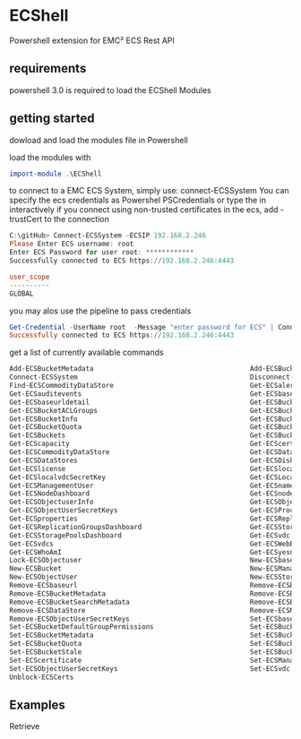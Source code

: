 # ECShell
Powershell extension for EMC² ECS  Rest API

## requirements
powershell 3.0 is required to load the ECShell Modules
## getting started

dowload and load the modules file in Powershell

load the modules with 
```Powershell
import-module .\ECShell
```
to connect to a EMC ECS System, simply use:
connect-ECSSystem
You can specify the ecs credentials as Powershel PSCredentials or  type the in interactively
if you connect using non-trusted certificates in the ecs, add -trustCert to the connection
```Powershell
C:\gitHub> Connect-ECSSystem -ECSIP 192.168.2.246
Please Enter ECS username: root
Enter ECS Password for user root: ************
Successfully connected to ECS https://192.168.2.246:4443

user_scope
----------
GLOBAL

```
you may alos use the pipeline to pass credentials
```powershell
Get-Credential -UserName root  -Message "enter password for ECS" | Connect-ECSSystem -ECSIP 192.168.2.246
Successfully connected to ECS https://192.168.2.246:4443
```

get a list of currently available commands
```Powershell
Add-ECSBucketMetadata                                       Add-ECSBucketTags
Connect-ECSSystem                                           Disconnect-ECSSystem
Find-ECSCommodityDataStore                                  Get-ECSalerts
Get-ECSauditevents                                          Get-ECSbaseurl
Get-ECSbaseurldetail                                        Get-ECSBucketACL
Get-ECSBucketACLGroups                                      Get-ECSBucketACLPermissions
Get-ECSBucketInfo                                           Get-ECSBucketLock
Get-ECSBucketQuota                                          Get-ECSBucketRetention
Get-ECSBuckets                                              Get-ECSBucketSearchMetadata
Get-ECScapacity                                             Get-ECScertificate
Get-ECSCommodityDataStore                                   Get-ECSDataStoreBulk
Get-ECSDataStores                                           Get-ECSDiskDashboard
Get-ECSlicense                                              Get-ECSlocalvdc
Get-ECSlocalvdcSecretKey                                    Get-ECSLocalzoneDashboard
Get-ECSManagementUser                                       Get-ECSnamespaces
Get-ECSNodeDashboard                                        Get-ECSnodes
Get-ECSObjectuserInfo                                       Get-ECSObjectusers
Get-ECSObjectUserSecretKeys                                 Get-ECSProcessDashboard
Get-ECSproperties                                           Get-ECSReplicationGroupLinksDashboard
Get-ECSReplicationGroupsDashboard                           Get-ECSStoragepool
Get-ECSStoragePoolsDashboard                                Get-ECSvdc
Get-ECSvdcs                                                 Get-ECSWebException
Get-ECSWhoAmI                                               Get-ECSyesno
Lock-ECSObjectuser                                          New-ECSbaseurl
New-ECSBucket                                               New-ECSManagementUser
New-ECSObjectUser                                           New-ECSStoragepool
Remove-ECSbaseurl                                           Remove-ECSBucket
Remove-ECSBucketMetadata                                    Remove-ECSBucketQuota
Remove-ECSBucketSearchMetadata                              Remove-ECSBucketTags
Remove-ECSDataStore                                         Remove-ECSManagementUser
Remove-ECSObjectUserSecretKeys                              Set-ECSbaseurl
Set-ECSBucketDefaultGroupPermissions                        Set-ECSBucketLock
Set-ECSBucketMetadata                                       Set-ECSBucketOwner
Set-ECSBucketQuota                                          Set-ECSBucketRetention
Set-ECSBucketStale                                          Set-ECSBucketTags
Set-ECScertificate                                          Set-ECSManagementUser
Set-ECSObjectUserSecretKeys                                 Set-ECSvdc
Unblock-ECSCerts
```
## Examples
Retrieve
